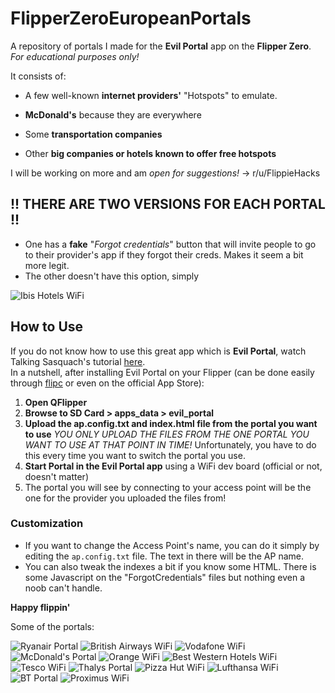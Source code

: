 # FlipperZeroEuropeanPortals
A repository of portals I made for the **Evil Portal** app on the **Flipper Zero**. _For educational purposes only!_

It consists of: 
- A few well-known **internet providers'** "Hotspots" to emulate. 

- **McDonald's** because they are everywhere

- Some **transportation companies**

- Other **big companies or hotels known to offer free hotspots**

I will be working on more and am *open for suggestions!* -> r/u/FlippieHacks


## **!! THERE ARE TWO VERSIONS FOR EACH PORTAL !!**
- One has a **fake** "*Forgot credentials*" button that will invite people to go to their provider's app if they forgot their creds. Makes it seem a bit more legit.
- The other doesn't have this option, simply
  
![Ibis Hotels WiFi](https://zupimages.net/up/23/31/mu13.png)


## How to Use
If you do not know how to use this great app which is **Evil Portal**, watch Talking Sasquach's tutorial [here](https://youtu.be/zfd7wADSkD4).  
In a nutshell, after installing Evil Portal on your Flipper (can be done easily through [flipc](https://flipc.org) or even on the official App Store):

1. **Open QFlipper**
2. **Browse to SD Card > apps_data > evil_portal**
3. **Upload the ap.config.txt and index.html file from the portal you want to use** _YOU ONLY UPLOAD THE FILES FROM THE ONE PORTAL YOU WANT TO USE AT THAT POINT IN TIME!_ Unfortunately, you have to do this every time you want to switch the portal you use.
4. **Start Portal in the Evil Portal app** using a WiFi dev board (official or not, doesn't matter)
5. The portal you will see by connecting to your access point will be the one for the provider you uploaded the files from!

### Customization
- If you want to change the Access Point's name, you can do it simply by editing the `ap.config.txt` file. The text in there will be the AP name.
- You can also tweak the indexes a bit if you know some HTML. There is some Javascript on the "ForgotCredentials" files but nothing even a noob can't handle.

**Happy flippin'**

Some of the portals:

![Ryanair Portal](https://zupimages.net/up/23/31/2vxa.png)
![British Airways WiFi](https://zupimages.net/up/23/31/8jkp.png)
![Vodafone WiFi](https://zupimages.net/up/23/31/cgp5.png)
![McDonald's Portal](https://zupimages.net/up/23/31/ccjy.png)
![Orange WiFi](https://zupimages.net/up/23/31/9jfm.png)
![Best Western Hotels WiFi](https://zupimages.net/up/23/31/x35v.png)
![Tesco WiFi](https://zupimages.net/up/23/31/8rde.png)
![Thalys Portal](https://zupimages.net/up/23/31/9mvw.png)
![Pizza Hut WiFi](https://zupimages.net/up/23/31/umd0.png)
![Lufthansa WiFi](https://zupimages.net/up/23/31/swhn.png)
![BT Portal](https://zupimages.net/up/23/31/fitm.png)
![Proximus WiFi](https://zupimages.net/up/23/31/w718.png)
